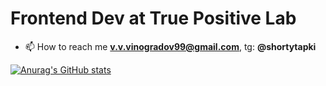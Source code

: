 # Frontend Dev at True Positive Lab
- 📫 How to reach me **v.v.vinogradov99@gmail.com**, tg: **@shortytapki**

[![Anurag's GitHub stats](https://github-readme-stats.vercel.app/api?username=shortytapki)](https://github.com/anuraghazra/github-readme-stats)

